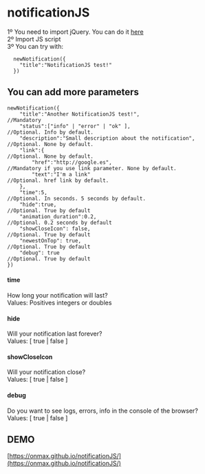 # notificationJS
1º You need to import jQuery. You can do it [here](https://code.jquery.com/jquery-3.3.1.min.js) <br />
2º Import JS script <br />
3º You can try with: <br />
```
  newNotification({
    "title":"NotificationJS test!"
  })
```

## You can add more parameters
```
newNotification({
    "title":"Another NotificationJS test!",                     //Mandatory
    "status":["info" | "error" | "ok" ],                        //Optional. Info by default.
    "description":"Small description about the notification",   //Optional. None by default.    
    "link":{                                                    //Optional. None by default.
        "href":"http://google.es",                              //Mandatory if you use link parameter. None by default. 
        "text":"I'm a link"                                     //Optional. href link by default.
    },
    "time":5,                                                   //Optional. In seconds. 5 seconds by default.
    "hide":true,                                                //Optional. True by default
    "animation_duration":0.2,                                   //Optional. 0.2 seconds by default
    "showCloseIcon": false,                                     //Optional. True by default
    "newestOnTop": true,                                        //Optional. True by default
    "debug": true                                               //Optional. True by default
})
```

#### time
How long your notification will last?<br />
Values: Positives integers or doubles


#### hide
Will your notification last forever? <br />
Values: [ true | false ]

#### showCloseIcon
Will your notification close? <br />
Values: [ true | false ]

#### debug
Do you want to see logs, errors, info in the console of the browser? <br />
Values: [ true | false ]



## DEMO
[https://onmax.github.io/notificationJS/](https://onmax.github.io/notificationJS/)

